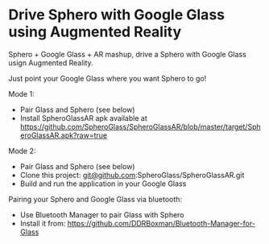 Drive Sphero with Google Glass using Augmented Reality
================

Sphero + Google Glass + AR mashup, drive a Sphero with Google Glass usign Augmented Reality.

Just point your Google Glass where you want Sphero to go!


Mode 1:

* Pair Glass and Sphero (see below)
* Install SpheroGlassAR apk available at https://github.com/SpheroGlass/SpheroGlassAR/blob/master/target/SpheroGlassAR.apk?raw=true


Mode 2:

* Pair Glass and Sphero (see below)
* Clone this project: git@github.com:SpheroGlass/SpheroGlassAR.git
* Build and run the application in your Google Glass


Pairing your Sphero and Google Glass via bluetooth:
  
* Use Bluetooth Manager to pair Glass with Sphero
* Install it from: https://github.com/DDRBoxman/Bluetooth-Manager-for-Glass
